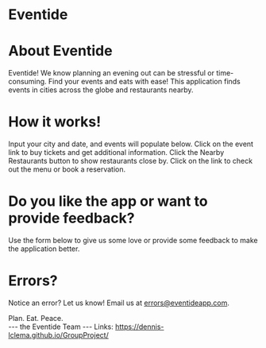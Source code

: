 # Eventide

# About Eventide
Eventide! We know planning an evening out can be stressful or time-consuming. Find your events and eats with ease! This application finds events in cities across the globe and restaurants nearby. 

# How it works!
Input your city and date, and events will populate below. Click on the event link to buy tickets and get additional information. Click the Nearby Restaurants button to show restaurants close by. Click on the link to check out the menu or book a reservation. 

# Do you like the app or want to provide feedback?
Use the form below to give us some love or provide some feedback to make the application better.

# Errors?
Notice an error? Let us know! Email us at errors@eventideapp.com.

Plan. Eat. Peace.<br>
--- the Eventide Team ---
Links:
https://dennis-lclema.github.io/GroupProject/
